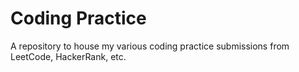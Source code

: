 # Coding Practice
A repository to house my various coding practice submissions from LeetCode, HackerRank, etc.
